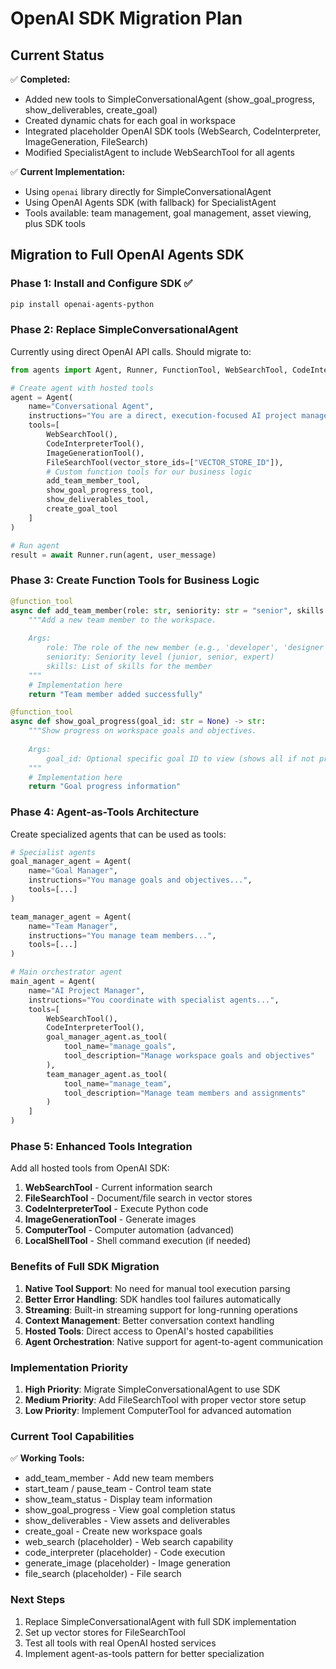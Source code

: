 # OpenAI SDK Migration Plan

## Current Status

✅ **Completed:**
- Added new tools to SimpleConversationalAgent (show_goal_progress, show_deliverables, create_goal)
- Created dynamic chats for each goal in workspace
- Integrated placeholder OpenAI SDK tools (WebSearch, CodeInterpreter, ImageGeneration, FileSearch)
- Modified SpecialistAgent to include WebSearchTool for all agents

✅ **Current Implementation:**
- Using `openai` library directly for SimpleConversationalAgent
- Using OpenAI Agents SDK (with fallback) for SpecialistAgent
- Tools available: team management, goal management, asset viewing, plus SDK tools

## Migration to Full OpenAI Agents SDK

### Phase 1: Install and Configure SDK ✅
```bash
pip install openai-agents-python
```

### Phase 2: Replace SimpleConversationalAgent
Currently using direct OpenAI API calls. Should migrate to:

```python
from agents import Agent, Runner, FunctionTool, WebSearchTool, CodeInterpreterTool, ImageGenerationTool, FileSearchTool

# Create agent with hosted tools
agent = Agent(
    name="Conversational Agent",
    instructions="You are a direct, execution-focused AI project manager...",
    tools=[
        WebSearchTool(),
        CodeInterpreterTool(),
        ImageGenerationTool(),
        FileSearchTool(vector_store_ids=["VECTOR_STORE_ID"]),
        # Custom function tools for our business logic
        add_team_member_tool,
        show_goal_progress_tool,
        show_deliverables_tool,
        create_goal_tool
    ]
)

# Run agent
result = await Runner.run(agent, user_message)
```

### Phase 3: Create Function Tools for Business Logic

```python
@function_tool
async def add_team_member(role: str, seniority: str = "senior", skills: List[str] = None) -> str:
    """Add a new team member to the workspace.
    
    Args:
        role: The role of the new member (e.g., 'developer', 'designer')
        seniority: Seniority level (junior, senior, expert)
        skills: List of skills for the member
    """
    # Implementation here
    return "Team member added successfully"

@function_tool
async def show_goal_progress(goal_id: str = None) -> str:
    """Show progress on workspace goals and objectives.
    
    Args:
        goal_id: Optional specific goal ID to view (shows all if not provided)
    """
    # Implementation here
    return "Goal progress information"
```

### Phase 4: Agent-as-Tools Architecture

Create specialized agents that can be used as tools:

```python
# Specialist agents
goal_manager_agent = Agent(
    name="Goal Manager",
    instructions="You manage goals and objectives...",
    tools=[...]
)

team_manager_agent = Agent(
    name="Team Manager", 
    instructions="You manage team members...",
    tools=[...]
)

# Main orchestrator agent
main_agent = Agent(
    name="AI Project Manager",
    instructions="You coordinate with specialist agents...",
    tools=[
        WebSearchTool(),
        CodeInterpreterTool(),
        goal_manager_agent.as_tool(
            tool_name="manage_goals",
            tool_description="Manage workspace goals and objectives"
        ),
        team_manager_agent.as_tool(
            tool_name="manage_team",
            tool_description="Manage team members and assignments"
        )
    ]
)
```

### Phase 5: Enhanced Tools Integration

Add all hosted tools from OpenAI SDK:

1. **WebSearchTool** - Current information search
2. **FileSearchTool** - Document/file search in vector stores
3. **CodeInterpreterTool** - Execute Python code
4. **ImageGenerationTool** - Generate images
5. **ComputerTool** - Computer automation (advanced)
6. **LocalShellTool** - Shell command execution (if needed)

### Benefits of Full SDK Migration

1. **Native Tool Support**: No need for manual tool execution parsing
2. **Better Error Handling**: SDK handles tool failures automatically
3. **Streaming**: Built-in streaming support for long-running operations
4. **Context Management**: Better conversation context handling
5. **Hosted Tools**: Direct access to OpenAI's hosted capabilities
6. **Agent Orchestration**: Native support for agent-to-agent communication

### Implementation Priority

1. **High Priority**: Migrate SimpleConversationalAgent to use SDK
2. **Medium Priority**: Add FileSearchTool with proper vector store setup
3. **Low Priority**: Implement ComputerTool for advanced automation

### Current Tool Capabilities

✅ **Working Tools:**
- add_team_member - Add new team members
- start_team / pause_team - Control team state
- show_team_status - Display team information
- show_goal_progress - View goal completion status
- show_deliverables - View assets and deliverables
- create_goal - Create new workspace goals
- web_search (placeholder) - Web search capability
- code_interpreter (placeholder) - Code execution
- generate_image (placeholder) - Image generation
- file_search (placeholder) - File search

### Next Steps

1. Replace SimpleConversationalAgent with full SDK implementation
2. Set up vector stores for FileSearchTool
3. Test all tools with real OpenAI hosted services
4. Implement agent-as-tools pattern for better specialization